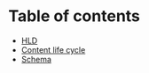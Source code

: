 # Table of contents

* [HLD](README.md)
* [Content life cycle](content-life-cycle.md)
* [Schema](schema.md)
